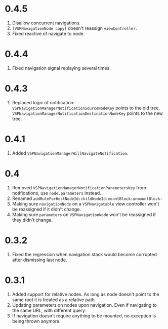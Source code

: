 # 0.4.5

1. Disallow concurrent navigations.
1. `[VSPNavigationNode copy]` doesn't reassign `viewController`.
1. Fixed reactive of navigate to node.

# 0.4.4

1. Fixed navigation signal replaying several times.

# 0.4.3

1. Replaced logic of notification: `VSPNavigationManagerNotificationSourceNodeKey` points to the old tree, `VSPNavigationManagerNotificationDestinationNodeKey` points to the new tree.

# 0.4.1

1. Added `VSPNavigationManagerWillNavigateNotification`.

# 0.4

1. Removed `VSPNavigationManagerNotificationParametersKey` from notifications, use `node.parameters` instead.
1. Renamed `addRuleForHostNodeId:childNodeId:mountBlock:unmountBlock:`
1. Making sure `navigationNode` on a `VSPNavigatable` view controller won't be reassigned if it didn't change.
1. Making sure `parameters` on `VSPNavigationNode` won't be reassigned if they didn't change.

# 0.3.2

1. Fixed the regression when navigation stack would become corrupted after dismissing last node.

# 0.3.1

1. Added support for relative nodes. As long as node doesn't point to the same root it is treated as a relative path
1. Updating parameters on nodes upon navigation. Even if navigating to the same URL, with different query.
1. If navigation doesn't require anything to be mounted, no exception is being thrown anymore.